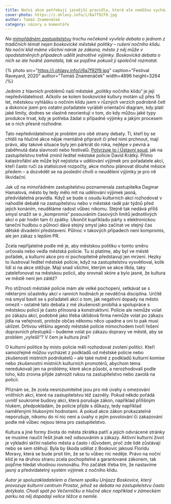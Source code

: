 ```yaml
---
title: Noční akce potřebují jasnější pravidla, která ale nemůžou vycházet jen ze stížností občanů u městské policie
cover-photo: https://i.ohlasy.info/i/6a7f92f9.jpg
author: Tomáš Znamenáček
category: názory a komentáře
---
```


*Na [mimořádném zastupitelstvu](https://ohlasy.info/clanky/2025/06/zastupitelstvo.html) trochu nečekaně vyvřela debata o jednom z tradičních témat nejen boskovické městské politiky – rušení nočního klidu. Na noční klid máme všichni nárok ze zákona, město z něj může v opodstatněných případech udělit jednotlivé výjimky. Boskovická debata o nich se ale hodně zamotala, tak se pojďme pokusit ji společně rozmotat.*

{% photo src="https://i.ohlasy.info/i/6a7f92f9.jpg" caption="Festival Raveyard, 2020" author="Tomáš Znamenáček" width=4896 height=3264 /%}

Jedním z hlavních problémů naší městské „politiky nočního klidu“ je její nepředvídatelnost. Ačkoliv se kolem boskovické kultury motám už přes 15 let, městskou vyhlášku o nočním klidu jsem v různých verzích podrobně četl a dokonce jsem pro ostatní pořadatele vyráběl orientační diagram, kdy platí jaké limity, dodnes se vlastně neorientuji v tom, do kdy můžou jaké typy produkce trvat, kdy je potřeba žádat o případné výjimky a jakým procesem se o nich přesně rozhodne.

Tato nepředvídatelnost je problém pro obě strany debaty. Ti, kteří by se chtěli na hlučné akce nějak mentálně připravit či před nimi prchnout, mají právo, aby takové situace byly jen párkrát do roka, nejlépe v pevná a zaběhnutá data slavností nebo festivalů. [Potvrzuje to i Ústavní soud](https://www.usoud.cz/fileadmin/user_upload/Tiskova_mluvci/Publikovane_nalezy/2016/Pl._US_4_16_na_web.pdf), jak na zastupitelstvu trefně zmínil ředitel městské policie David Krátký. Přímo katastrofální ale může být nejistota v udělování výjimek pro pořadatele akcí, kteří často ručí za statisícové rozpočty, akce mohou plánovat dlouhé měsíce předem – a dozvědět se na poslední chvíli o neudělení výjimky je pro ně likvidační.

Jak už na mimořádném zastupitelstvu poznamenala zastupitelka Dagmar Hamalová, město by tedy mělo mít na udělování výjimek jasná, předvídatelná pravidla. Když se bude o osudu kulturních akcí rozhodovat v nahodilé debatě na zastupitelstvu nebo v městské radě pár týdnů před jejich konáním, neuděláme radost vůbec nikomu. Stejně tak nedává příliš smysl snažit se o „kompromis“ posouváním časových limitů jednotlivých akcí o pár hodin tam či zpátky. Ukončit kupříkladu párty s elektronickou taneční hudbou o půlnoci dává stejný smysl jako začínat ve stejný čas dětské divadelní představení. Půlnoc v takových případech není kompromis, ale jen zákaz s lepším PR.

Zcela nepřijatelné podle mě je, aby městskou politiku v tomto směru určovala nebo vedla městská policie. Tu si platíme, aby byl ve městě pořádek, a kulturní akce pro ni pochopitelně představují jen mrzení. Hezky to ilustroval ředitel městské policie, když na zastupitelstvu vysvětloval, kolik lidí si na akce stěžuje. Mají snad všichni, kterým se akce líbila, taky zatelefonovat na městskou policii, aby srovnali skóre a bylo jasné, že kultura ve městě není jen zátěž?

Pro stížnosti městské policie mám ale velké pochopení, setkávat se s některými účastníky akcí v ranních hodinách je nevděčná disciplína. Určitě má smysl bavit se s pořadateli akcí o tom, jak negativní dopady na město omezit – ostatně tato debata z mé zkušenosti probíhá a spolupráce s městskou policií je často přínosná a konstruktivní. Policie ale nemůže volat po zákazu akcí, podobně jako třeba úklidová firma nemůže volat po zákazu jídla na veřejnosti, protože občas někomu něco upadne a oni to pak musí uklízet. Drtivou většinu agendy městské policie mimochodem tvoří řešení dopravních přestupků – budeme volat po zákazu dopravy ve městě, aby se problém „vyřešil“? V čem je kultura jiná?

O kulturní politice by místo policie měli rozhodovat zvolení politici. Kteří samozřejmě můžou vycházet z podkladů od městské policie nebo zkušeností místních podnikatelů – ale také nutně z podkladů kulturní komise nebo zkušenostní místních kulturních promotérů, abychom téma neredukovali jen na problémy, které akce působí, a nerozhodovali podle toho, kdo zrovna přijde zahrozit rukou na zastupitelstvo nebo zavolá na policii.

Přiznám se, že zcela nesrozumitelné jsou pro mě úvahy o omezování vnitřních akcí, které na zastupitelstvu též zazněly. Pokud někdo pořádá uvnitř soukromé budovy akci, která porušuje zákon, například přílišným hlukem, předpokládám, že policie přijde s důkazy, tedy například naměřenými hlukovými hodnotami. A pokud akce zákon prokazatelně neporušuje, nikomu do ní nic není a úvahy o jejím povolování či zakazování podle mě vůbec nejsou téma pro zastupitelstvo.

Kultura a jiné formy života do města zkrátka patří a jejich odvrácené stránky se musíme naučit řešit jinak než odsouváním a zákazy. Aktivní kulturní život je výkladní skříní našeho města a často i důvodem, proč zde lidé zůstávají nebo se sem stěhují. Byla by škoda udělat z Boskovic jakousi Floridu Moravy, která se bude prsit tím, že se tu vůbec nic neděje. Právo na noční klid je na druhou stranu zcela pochopitelné a garantované zákonem, tak pojďme hledat vhodnou rovnováhu. Pro začátek třeba tím, že nastavíme jasný a předvídatelný systém výjimek z nočního klidu.

*Autor je spoluzakladatelem a členem spolku Unijazz Boskovice, který provozuje kulturní centrum Prostor, jehož se debata na zastupitelstvu často dotýkala. Chodí spát po Večerníčku a hlučné akce například v zámeckém parku na něj dopadají velice těžce a nemile.*